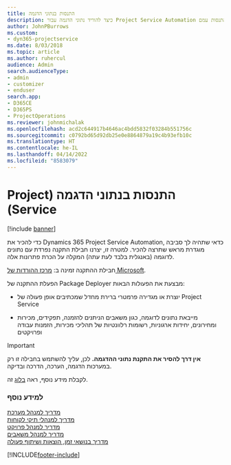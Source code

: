 ```yaml
---
title: התנסות בנתוני הדגמה
description: כיצד להוריד נתוני הדגמה עבור Project Service Automation ולהתנסות עמם
author: JohnPBurrows
ms.custom:
- dyn365-projectservice
ms.date: 8/03/2018
ms.topic: article
ms.author: ruhercul
audience: Admin
search.audienceType:
- admin
- customizer
- enduser
search.app:
- D365CE
- D365PS
- ProjectOperations
ms.reviewer: johnmichalak
ms.openlocfilehash: acd2c644917b4646ac4bdd5832f03284b551756c
ms.sourcegitcommit: c0792bd65d92db25e0e8864879a19c4b93efb10c
ms.translationtype: HT
ms.contentlocale: he-IL
ms.lasthandoff: 04/14/2022
ms.locfileid: "8583079"
---
```

# <a name="experiment-with-demo-data-project-service"></a>התנסות בנתוני הדגמה‬‏‫ (Project Service)

[!include [banner](../includes/psa-now-project-operations.md)]

כדי להכיר את Dynamics 365 Project Service Automation, כדאי שתהיה לך סביבה מוגדרת מראש שתרצה להכיר. למטרה זו, יצרנו חבילת התקנה נפרדת עם נתונים לדוגמה (באנגלית בלבד לעת עתה) המקלה על הכרת פתרונות אלה. 

חבילת ההתקנה זמינה ב: [מרכז ההורדות של Microsoft](https://go.microsoft.com/fwlink/?linkid=859966).  

הפעלת ההתקנה של Package Deployer מבצעת את הפעולות הבאות: 
  
-   יוצרת או מגדירה פרמטרי ברירת מחדל שמכתיבים אופן פעולה של Project Service  
  
-   מייבאת נתונים לדוגמה, כגון משאבים הניתנים להזמנה, תפקידים, מכירות ומחירונים, יחידות ארגוניות, רשומות רלוונטיות של תהליכי מכירות, הזמנות עבודה ופרויקטים    
  
> [!IMPORTANT]
> **אין דרך להסיר את התקנת נתוני ההדגמה.** לכן, עליך להשתמש בחבילה זו רק במערכות הדגמה, הערכה, הדרכה ובדיקה.

לקבלת מידע נוסף, ראה [בלוג](https://blogs.msdn.microsoft.com/crm/2017/10/24/microsoft-dynamics-365-for-field-service-and-project-service-automation-sample-data) זה.





  
### <a name="see-also"></a>למידע נוסף  
 [מדריך למנהל מערכת](../psa/admin-guide.md)   
 [מדריך למנהלי תיקי לקוחות](../psa/account-manager-guide.md)   
 [מדריך למנהל פרויקט](../psa/project-manager-guide.md)   
 [מדריך למנהל משאבים](../psa/resource-manager-guide.md)   
 [‏‫מדריך בנושאי זמן, הוצאות ושיתוף פעולה](../psa/time-expense-collaboration-guide.md)


[!INCLUDE[footer-include](../includes/footer-banner.md)]
